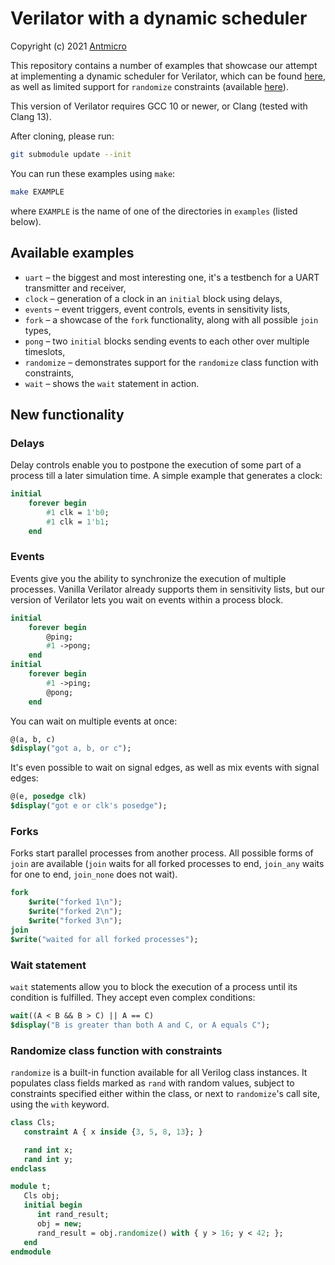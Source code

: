 # Verilator with a dynamic scheduler

Copyright (c) 2021 [Antmicro](https://www.antmicro.com)

This repository contains a number of examples that showcase our attempt at implementing a dynamic scheduler for Verilator, which can be found [here](https://github.com/antmicro/verilator-1/tree/dynamic-scheduler), as well as limited support for `randomize` constraints (available [here](https://github.com/antmicro/verilator-1/tree/randomize-constraints)).

This version of Verilator requires GCC 10 or newer, or Clang (tested with Clang 13).

After cloning, please run:
``` sh
git submodule update --init
```

You can run these examples using `make`:

``` sh
make EXAMPLE
```

where `EXAMPLE` is the name of one of the directories in `examples` (listed below).

## Available examples

* `uart` – the biggest and most interesting one, it's a testbench for a UART transmitter and receiver,
* `clock` – generation of a clock in an `initial` block using delays,
* `events` – event triggers, event controls, events in sensitivity lists,
* `fork` – a showcase of the `fork` functionality, along with all possible `join` types,
* `pong` – two `initial` blocks sending events to each other over multiple timeslots,
* `randomize` – demonstrates support for the `randomize` class function with constraints,
* `wait` – shows the `wait` statement in action.

## New functionality

### Delays

Delay controls enable you to postpone the execution of some part of a process till a later simulation time. A simple example that generates a clock:

``` systemverilog
initial
    forever begin
        #1 clk = 1'b0;
        #1 clk = 1'b1;
    end
```

### Events

Events give you the ability to synchronize the execution of multiple processes. Vanilla Verilator already supports them in sensitivity lists, but our version of Verilator lets you wait on events within a process block.

``` systemverilog
initial
    forever begin
        @ping;
        #1 ->pong;
    end
initial
    forever begin
        #1 ->ping;
        @pong;
    end
```

You can wait on multiple events at once:

``` systemverilog
@(a, b, c)
$display("got a, b, or c");
```

It's even possible to wait on signal edges, as well as mix events with signal edges:

``` systemverilog
@(e, posedge clk)
$display("got e or clk's posedge");
```

### Forks

Forks start parallel processes from another process. All possible forms of `join` are available (`join` waits for all forked processes to end, `join_any` waits for one to end, `join_none` does not wait).

``` systemverilog
fork
    $write("forked 1\n");
    $write("forked 2\n");
    $write("forked 3\n");
join
$write("waited for all forked processes");
```

### Wait statement

`wait` statements allow you to block the execution of a process until its condition is fulfilled. They accept even complex conditions:

``` systemverilog
wait((A < B && B > C) || A == C)
$display("B is greater than both A and C, or A equals C");
```

### Randomize class function with constraints

`randomize` is a built-in function available for all Verilog class instances. It populates class fields marked as `rand` with random values, subject to constraints specified either within the class, or next to `randomize`'s call site, using the `with` keyword.

``` systemverilog
class Cls;
   constraint A { x inside {3, 5, 8, 13}; }

   rand int x;
   rand int y;
endclass

module t;
   Cls obj;
   initial begin
      int rand_result;
      obj = new;
      rand_result = obj.randomize() with { y > 16; y < 42; };
   end
endmodule
```
